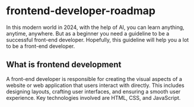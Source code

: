 # frontend-developer-roadmap

In this modern world in 2024, with the help of AI, you can learn anything, anytime, anywhere. But as a beginner you need a guideline to be a successful front-end developer. Hopefully, this guideline will help you a lot to be a front-end developer.

## What is frontend development

A front-end developer is responsible for creating the visual aspects of a website or web application that users interact with directly. This includes designing layouts, crafting user interfaces, and ensuring a smooth user experience. Key technologies involved are HTML, CSS, and JavaScript.

